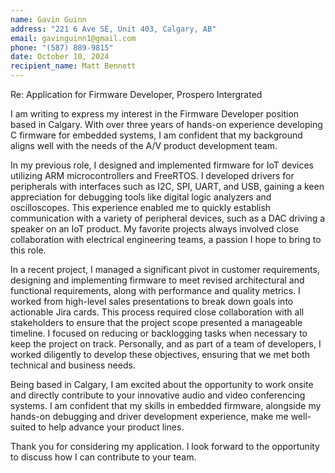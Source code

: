 ```yaml
---
name: Gavin Guinn  
address: "221 6 Ave SE, Unit 403, Calgary, AB"  
email: gavinguinn1@gmail.com  
phone: "(587) 889-9815"  
date: October 10, 2024  
recipient_name: Matt Bennett  
---
```


Re: Application for Firmware Developer, Prospero Intergrated

I am writing to express my interest in the Firmware Developer position based in Calgary. With over three years of hands-on experience developing C firmware for embedded systems, I am confident that my background aligns well with the needs of the A/V product development team.

In my previous role, I designed and implemented firmware for IoT devices utilizing ARM microcontrollers and FreeRTOS. I developed drivers for peripherals with interfaces such as I2C, SPI, UART, and USB, gaining a keen appreciation for debugging tools like digital logic analyzers and oscilloscopes. This experience enabled me to quickly establish communication with a variety of peripheral devices, such as a DAC driving a speaker on an IoT product. My favorite projects always involved close collaboration with electrical engineering teams, a passion I hope to bring to this role.

In a recent project, I managed a significant pivot in customer requirements, designing and implementing firmware to meet revised architectural and functional requirements, along with performance and quality metrics. I worked from high-level sales presentations to break down goals into actionable Jira cards. This process required close collaboration with all stakeholders to ensure that the project scope presented a manageable timeline. I focused on reducing or backlogging tasks when necessary to keep the project on track. Personally, and as part of a team of developers, I worked diligently to develop these objectives, ensuring that we met both technical and business needs.

Being based in Calgary, I am excited about the opportunity to work onsite and directly contribute to your innovative audio and video conferencing systems. I am confident that my skills in embedded firmware, alongside my hands-on debugging and driver development experience, make me well-suited to help advance your product lines.

Thank you for considering my application. I look forward to the opportunity to discuss how I can contribute to your team.
